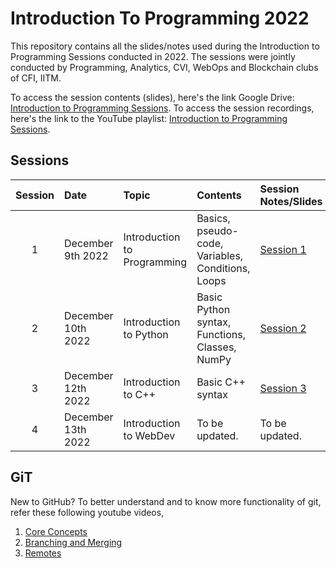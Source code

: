 # Introduction To Programming 2022

This repository contains all the slides/notes used during the Introduction to Programming Sessions conducted in 2022.
The sessions were jointly conducted by Programming, Analytics, CVI, WebOps and Blockchain clubs of CFI, IITM.

To access the session contents (slides), here's the link Google Drive: [Introduction to Programming Sessions](https://drive.google.com/drive/folders/1HtyG9fid5gHpvT-E0oNpnczHIFB1Lk1n?usp=share_link).
To access the session recordings, here's the link to the YouTube playlist: [Introduction to Programming Sessions](https://youtube.com/playlist?list=PLsJmJdm-3aNKiSkVLCPeNDLGFLd1STRdz).

## Sessions

| Session | Date           | Topic                                               | Contents          | Session Notes/Slides | Recording     |
| :-----: | :------------  | :-------------------------------------------------- | :---------------- | :------------------- | :------------- |
| 1       | December 9th 2022  | Introduction to Programming   | Basics, pseudo-code, Variables, Conditions, Loops | [Session 1](/Session_1/) | [Recording](https://youtu.be/_yxcTuVSGd0) |
| 2       | December 10th 2022  | Introduction to Python   | Basic Python syntax, Functions, Classes, NumPy  | [Session 2](/Session_2/) | [Recording](https://youtu.be/gITbpA0BH80) |
| 3       | December 12th 2022  | Introduction to C++   | Basic C++ syntax | [Session 3](/Session_3/) | [Recording](https://youtu.be/m7qHW8DyXCQ) |
| 4       | December 13th 2022  | Introduction to WebDev  | To be updated.  | To be updated. | To be updated. |


## GiT

New to GitHub? To better understand and to know more functionality of git, refer these following youtube videos,

1. [Core Concepts](https://www.youtube.com/watch?v=uR6G2v_WsRA)
2. [Branching and Merging](https://www.youtube.com/watch?v=FyAAIHHClqI)
3. [Remotes](https://www.youtube.com/watch?v=Gg4bLk8cGNo)